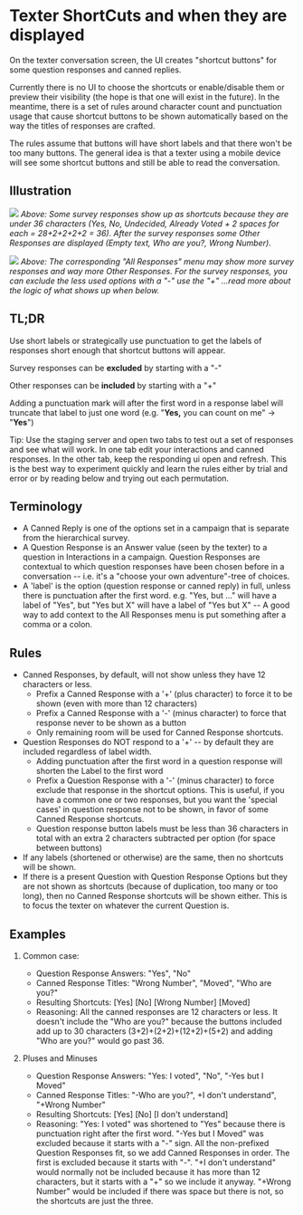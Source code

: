 # Texter ShortCuts and when they are displayed

On the texter conversation screen, the UI creates "shortcut buttons" for some question responses and canned replies. 

Currently there is no UI to choose the shortcuts or enable/disable them or preview their visibility (the hope is that one will exist in the future). In the meantime, there is a set of rules around character count and punctuation usage that cause shortcut buttons to be shown automatically based on the way the titles of responses are crafted.  

The rules assume that buttons will have short labels and that there won't be too many buttons. The general idea is that a texter using a mobile device will see some shortcut buttons and still be able to read the conversation.

## Illustration
![](https://i.imgur.com/rlTEhos.png)
*Above: Some survey responses show up as shortcuts because they are under 36 characters (Yes, No, Undecided, Already Voted + 2 spaces for each = 28+2+2+2+2 = 36). After the survey responses some Other Responses are displayed (Empty text, Who are you?, Wrong Number).* 

![](https://i.imgur.com/lPZKFNG.png)
*Above: The corresponding "All Responses" menu may show more survey responses and way more Other Responses. For the survey responses, you can exclude the less used options with a "-" use the "+" ...read more about the logic of what shows up when below.*

## TL;DR
Use short labels or strategically use punctuation to get the labels of responses short enough that shortcut buttons will appear.

Survey responses can be **excluded** by starting with a "-"

Other responses can be **included** by starting with a "+"

Adding a punctuation mark will after the first word in a response label will truncate that label to just one word (e.g. "**Yes,** you can count on me" -> "**Yes**")

Tip: Use the staging server and open two tabs to test out a set of responses and see what will work. In one tab edit your interactions and canned responses. In the other tab, keep the responding ui open and refresh. This is the best way to experiment quickly and learn the rules either by trial and error or by reading below and trying out each permutation.


## Terminology

* A Canned Reply is one of the options set in a campaign that is separate from the hierarchical survey.
* A Question Response is an Answer value (seen by the texter) to a question in Interactions in a campaign.
  Question Responses are contextual to which question responses have been chosen before in a conversation
  -- i.e. it's a "choose your own adventure"-tree of choices.
* A 'label' is the option (question response or canned reply) in full, unless there is punctuation
  after the first word.  e.g. "Yes, but ..." will have a label of "Yes", but "Yes but X" will have a
  label of "Yes but X" -- A good way to add context to the All Responses menu is put something after
  a comma or a colon.

## Rules

* Canned Responses, by default, will not show unless they have 12 characters or less.
  * Prefix a Canned Response with a '+' (plus character) to force it to be shown (even with more than 12 characters)
  * Prefix a Canned Response with a '-' (minus character) to force that response never to be shown as a button
  * Only remaining room will be used for Canned Response shortcuts.
* Question Responses do NOT respond to a '+' -- by default they are included regardless of label width.
  * Adding punctuation after the first word in a question response will shorten the Label to the first word
  * Prefix a Question Response with a '-' (minus character) to force exclude that response in the shortcut options.
    This is useful, if you have a common one or two responses, but you want the 'special cases' in question response not
    to be shown, in favor of some Canned Response shortcuts.
  * Question response button labels must be less than 36 characters in total with an extra 2 characters
    subtracted per option (for space between buttons)
* If any labels (shortened or otherwise) are the same, then no shortcuts will be shown.
* If there is a present Question with Question Response Options but they are not shown as shortcuts
  (because of duplication, too many or too long), then no Canned Response shortcuts will be shown either.
  This is to focus the texter on whatever the current Question is.

## Examples

1. Common case:
   * Question Response Answers: "Yes", "No"
   * Canned Response Titles: "Wrong Number", "Moved", "Who are you?"
   * Resulting Shortcuts: [Yes] [No] [Wrong Number] [Moved]
   * Reasoning: All the canned responses are 12 characters or less.
     It doesn't include the "Who are you?" because the buttons included add up to 30 characters
     (3+2)+(2+2)+(12+2)+(5+2) and adding "Who are you?" would go past 36.

2. Pluses and Minuses
   * Question Response Answers: "Yes: I voted", "No", "-Yes but I Moved"
   * Canned Response Titles: "-Who are you?", +I don't understand", "+Wrong Number"
   * Resulting Shortcuts: [Yes] [No] [I don't understand]
   * Reasoning: "Yes: I voted" was shortened to "Yes" because there is punctuation right after the first word.
     "-Yes but I Moved" was excluded because it starts with a "-" sign.  All the non-prefixed Question Responses
     fit, so we add Canned Responses in order.  The first is excluded because it starts with "-".  "+I don't understand"
     would normally not be included because it has more than 12 characters, but it starts with a "+" so we include
     it anyway. "+Wrong Number" would be included if there was space but there is not, so the shortcuts are just the three.
